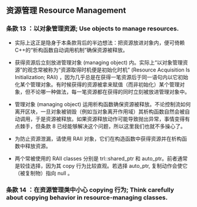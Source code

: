 ## 资源管理 Resource Management

### 条款 13 ：以对象管理资源; Use objects to manage resources.

- 实际上这正是隐身于本条款背后的半边想法：把资源放进对象内，便可倚赖 C++的“析构函数自动调用机制”确保资源被释放。 

- 获得资源后立刻放进管理对象 (managing object) 内。实际上“以对象管理资源”的观念常被称为“资源取得时机便是初始化时机” (Resource
Acquisition Is Initialization; RAIi) ，因为几乎总是在获得一笔资源后于同一语句内以它初始化某个管理对象。有时候获得的资源被拿来赋值（而非初始化）某个管理对象，但不论哪一种做法，每一笔资源都在获得的同时立刻被放进管理对象中。

- 管理对象 (managing object) 运用析构函数确保资源被释放。不论控制流如何离开区块，一旦对象被销毁（例如当对象离开作用域）其析构函数自然会被自动调用，于是资源被释放。如果资源释放动作可能导致抛出异常，事情变得有点棘手，但条款 8 已经能够解决这个问题，所以这里我们也就不多操心了。

- 为防止资源泄漏，请使用 RAII 对象，它们在构造函数中获得资源并在析构函数中释放资源。

- 两个常被使用的 RAII classes 分别是 trl::shared_ptr 和 auto_ptr。前者通常是较佳选择，因为其 copy 行为比较直观。若选择 auto_ptr, 复制动作会使它（被复制物）指向 null 。


### 条款 14 ：在资源管理类中小心 copying 行为; Think carefully about copying behavior in resource-managing classes.

 